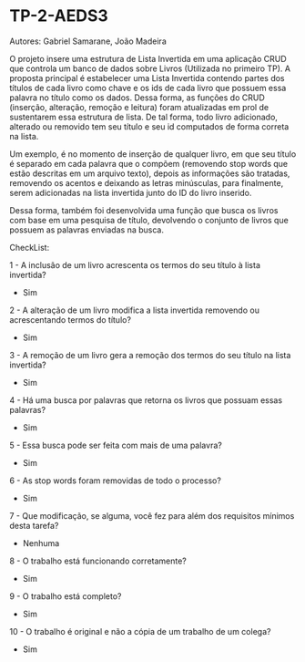 # TP-2-AEDS3

Autores: Gabriel Samarane, João Madeira

O projeto insere uma estrutura de Lista Invertida em uma aplicação CRUD que controla um banco de dados sobre Livros (Utilizada no primeiro TP).
A proposta principal é estabelecer uma Lista Invertida contendo partes dos títulos de cada livro como chave e os ids de cada livro que possuem 
essa palavra no título como os dados. Dessa forma, as funções do CRUD (inserção, alteração, remoção e leitura) foram atualizadas em prol de sustentarem 
essa estrutura de lista. De tal forma, todo livro adicionado, alterado ou removido tem seu título e seu id computados de forma correta na lista.

Um exemplo, é no momento de inserção de qualquer livro, em que seu título é separado em cada palavra que o compõem (removendo stop words que estão
descritas em um arquivo texto), depois as informações são tratadas, removendo os acentos e deixando as letras minúsculas, para finalmente, serem 
adicionadas na lista invertida junto do ID do livro inserido.

Dessa forma, também foi desenvolvida uma função que busca os livros com base em uma pesquisa de título, devolvendo o conjunto de livros que possuem
as palavras enviadas na busca.


CheckList:

1 - A inclusão de um livro acrescenta os termos do seu título à lista invertida?
  - Sim
    
2 - A alteração de um livro modifica a lista invertida removendo ou acrescentando termos do título?
  - Sim

3 - A remoção de um livro gera a remoção dos termos do seu título na lista invertida? 
  - Sim

4 - Há uma busca por palavras que retorna os livros que possuam essas palavras?
  - Sim

5 - Essa busca pode ser feita com mais de uma palavra?
  - Sim
    
6 - As stop words foram removidas de todo o processo?
  - Sim
    
7 - Que modificação, se alguma, você fez para além dos requisitos mínimos desta tarefa?
  - Nenhuma
    
8 - O trabalho está funcionando corretamente?
  - Sim
    
9 - O trabalho está completo?
  - Sim
    
10 - O trabalho é original e não a cópia de um trabalho de um colega?
  - Sim
    
